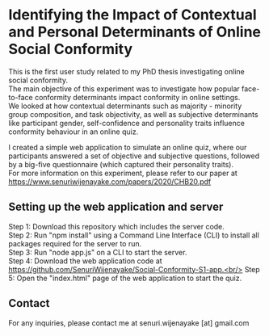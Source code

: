 # Identifying the Impact of Contextual and Personal Determinants of Online Social Conformity

This is the first user study related to my PhD thesis investigating online social conformity. <br/>
The main objective of this experiment was to investigate how popular face-to-face conformity determinants impact conformity in online settings. <br/>
We looked at how contextual determinants such as majority - minority group composition, and task objectivity, as well as subjective determinants like participant gender, self-confidence and personality traits influence conformity behaviour in an online quiz. <br/>

I created a simple web application to simulate an online quiz, where our participants answered a set of objective and subjective questions, followed by a big-five questionnaire (which captured their personality traits).<br/>
For more information on this experiment, please refer to our paper at https://www.senuriwijenayake.com/papers/2020/CHB20.pdf <br/>

## Setting up the web application and server

Step 1: Download this repository which includes the server code. <br/>
Step 2: Run "npm install" using a Command Line Interface (CLI) to install all packages required for the server to run. <br/>
Step 3: Run "node app.js" on a CLI to start the server. <br/>
Step 4: Download the web application code at https://github.com/SenuriWijenayake/Social-Conformity-S1-app.<br/>
Step 5: Open the "index.html" page of the web application to start the quiz.

## Contact

For any inquiries, please contact me at senuri.wijenayake [at] gmail.com
